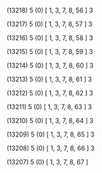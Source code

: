 (13218) 5 (0) [ 1, 3, 7, 8, 56 ] 3 


(13217) 5 (0) [ 1, 3, 7, 8, 57 ] 3 


(13216) 5 (0) [ 1, 3, 7, 8, 58 ] 3 


(13215) 5 (0) [ 1, 3, 7, 8, 59 ] 3 


(13214) 5 (0) [ 1, 3, 7, 8, 60 ] 3 


(13213) 5 (0) [ 1, 3, 7, 8, 61 ] 3 


(13212) 5 (0) [ 1, 3, 7, 8, 62 ] 3 


(13211) 5 (0) [ 1, 3, 7, 8, 63 ] 3 


(13210) 5 (0) [ 1, 3, 7, 8, 64 ] 3 


(13209) 5 (0) [ 1, 3, 7, 8, 65 ] 3 


(13208) 5 (0) [ 1, 3, 7, 8, 66 ] 3 


(13207) 5 (0) [ 1, 3, 7, 8, 67 ]  

